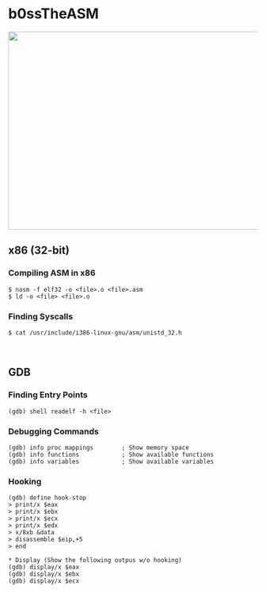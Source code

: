 # b0ssTheASM

<p align="center">
  <img width="600" height="400" src="https://github.com/bigb0sss/b0ssTheASM/blob/master/asm.png">
</p>

## x86 (32-bit)

### Compiling ASM in x86
```
$ nasm -f elf32 -o <file>.o <file>.asm
$ ld -o <file> <file>.o
```
### Finding Syscalls
```
$ cat /usr/include/i386-linux-gnu/asm/unistd_32.h 
```
<br />

## GDB
### Finding Entry Points
```
(gdb) shell readelf -h <file>
```
### Debugging Commands
```
(gdb) info proc mappings        ; Show memory space
(gdb) info functions            ; Show available functions
(gdb) info variables            ; Show available variables
```
### Hooking
```
(gdb) define hook-stop
> print/x $eax
> print/x $ebx
> print/x $ecx
> print/x $edx
> x/8xb &data
> disassemble $eip,+5
> end

* Display (Show the following outpus w/o hooking)
(gdb) display/x $eax
(gdb) display/x $ebx
(gdb) display/x $ecx
```

